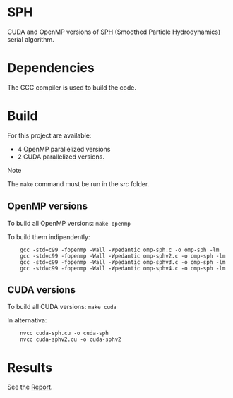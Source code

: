 # SPH

CUDA and OpenMP versions of [SPH](https://github.com/cerrno/mueller-sph) (Smoothed Particle Hydrodynamics) serial algorithm.

# Dependencies

The GCC compiler is used to build the code.

# Build
For this project are available: 
- 4 OpenMP parallelized versions
- 2 CUDA parallelized versions.

> [!Note]
> The `make` command must be run in the *src* folder.

## OpenMP versions
To build all OpenMP versions: `make openmp`
    
To build them indipendently:
<br/>
```
    gcc -std=c99 -fopenmp -Wall -Wpedantic omp-sph.c -o omp-sph -lm
    gcc -std=c99 -fopenmp -Wall -Wpedantic omp-sphv2.c -o omp-sph -lm
    gcc -std=c99 -fopenmp -Wall -Wpedantic omp-sphv3.c -o omp-sph -lm
    gcc -std=c99 -fopenmp -Wall -Wpedantic omp-sphv4.c -o omp-sph -lm
```

## CUDA versions
To build all CUDA versions: `make cuda`
    
In alternativa:
```
    nvcc cuda-sph.cu -o cuda-sph
    nvcc cuda-sphv2.cu -o cuda-sphv2
```
# Results

See the [Report](Report.pdf).
